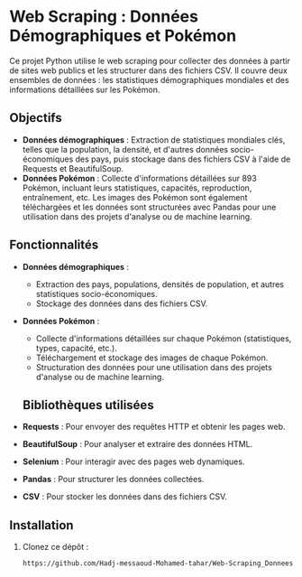 # Web Scraping : Données Démographiques et Pokémon

Ce projet Python utilise le web scraping pour collecter des données à partir de sites web publics et les structurer dans des fichiers CSV. Il couvre deux ensembles de données : les statistiques démographiques mondiales et des informations détaillées sur les Pokémon.

## Objectifs

- **Données démographiques** : Extraction de statistiques mondiales clés, telles que la population, la densité, et d'autres données socio-économiques des pays, puis stockage dans des fichiers CSV à l'aide de Requests et BeautifulSoup.
- **Données Pokémon** : Collecte d'informations détaillées sur 893 Pokémon, incluant leurs statistiques, capacités, reproduction, entraînement, etc. Les images des Pokémon sont également téléchargées et les données sont structurées avec Pandas pour une utilisation dans des projets d'analyse ou de machine learning.

## Fonctionnalités

- **Données démographiques** :
  - Extraction des pays, populations, densités de population, et autres statistiques socio-économiques.
  - Stockage des données dans des fichiers CSV.
  
- **Données Pokémon** :
  - Collecte d'informations détaillées sur chaque Pokémon (statistiques, types, capacité, etc.).
  - Téléchargement et stockage des images de chaque Pokémon.
  - Structuration des données pour une utilisation dans des projets d'analyse ou de machine learning.

  ## Bibliothèques utilisées

- **Requests** : Pour envoyer des requêtes HTTP et obtenir les pages web.
- **BeautifulSoup** : Pour analyser et extraire des données HTML.
- **Selenium** : Pour interagir avec des pages web dynamiques.
- **Pandas** : Pour structurer les données collectées.
- **CSV** : Pour stocker les données dans des fichiers CSV.


## Installation

1. Clonez ce dépôt :
   ```bash
   https://github.com/Hadj-messaoud-Mohamed-tahar/Web-Scraping_DonneesDemographiques_et_Pokemon.git
